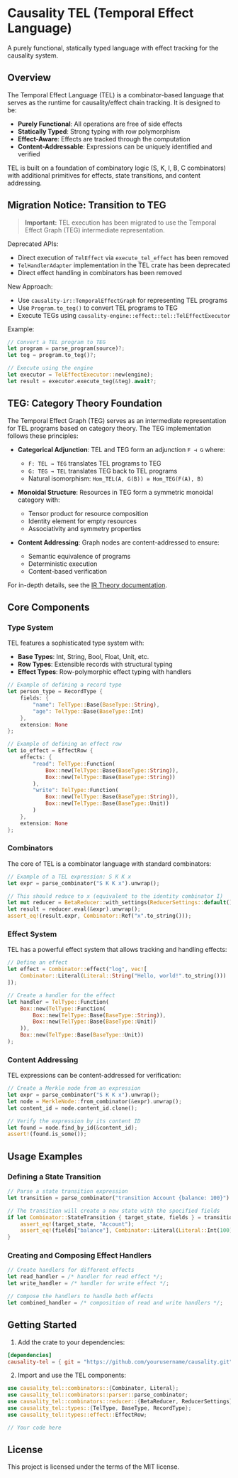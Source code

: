 # Causality TEL (Temporal Effect Language)

A purely functional, statically typed language with effect tracking for the causality system.

## Overview

The Temporal Effect Language (TEL) is a combinator-based language that serves as the runtime for causality/effect chain tracking. It is designed to be:

- **Purely Functional**: All operations are free of side effects
- **Statically Typed**: Strong typing with row polymorphism
- **Effect-Aware**: Effects are tracked through the computation
- **Content-Addressable**: Expressions can be uniquely identified and verified

TEL is built on a foundation of combinatory logic (S, K, I, B, C combinators) with additional primitives for effects, state transitions, and content addressing.

## Migration Notice: Transition to TEG

> **Important:** TEL execution has been migrated to use the Temporal Effect Graph (TEG) intermediate representation. 

Deprecated APIs:
- Direct execution of `TelEffect` via `execute_tel_effect` has been removed
- `TelHandlerAdapter` implementation in the TEL crate has been deprecated
- Direct effect handling in combinators has been removed

New Approach:
- Use `causality-ir::TemporalEffectGraph` for representing TEL programs
- Use `Program.to_teg()` to convert TEL programs to TEG
- Execute TEGs using `causality-engine::effect::tel::TelEffectExecutor`

Example:
```rust
// Convert a TEL program to TEG
let program = parse_program(source)?;
let teg = program.to_teg()?;

// Execute using the engine
let executor = TelEffectExecutor::new(engine);
let result = executor.execute_teg(&teg).await?;
```

## TEG: Category Theory Foundation

The Temporal Effect Graph (TEG) serves as an intermediate representation for TEL programs based on category theory. The TEG implementation follows these principles:

- **Categorical Adjunction**: TEL and TEG form an adjunction `F ⊣ G` where:
  - `F: TEL → TEG` translates TEL programs to TEG
  - `G: TEG → TEL` translates TEG back to TEL programs
  - Natural isomorphism: `Hom_TEL(A, G(B)) ≅ Hom_TEG(F(A), B)`

- **Monoidal Structure**: Resources in TEG form a symmetric monoidal category with:
  - Tensor product for resource composition
  - Identity element for empty resources
  - Associativity and symmetry properties

- **Content Addressing**: Graph nodes are content-addressed to ensure:
  - Semantic equivalence of programs
  - Deterministic execution
  - Content-based verification

For in-depth details, see the [IR Theory documentation](../docs/architecture/ir-theory.md).

## Core Components

### Type System

TEL features a sophisticated type system with:

- **Base Types**: Int, String, Bool, Float, Unit, etc.
- **Row Types**: Extensible records with structural typing
- **Effect Types**: Row-polymorphic effect typing with handlers

```rust
// Example of defining a record type
let person_type = RecordType {
    fields: {
        "name": TelType::Base(BaseType::String),
        "age": TelType::Base(BaseType::Int)
    },
    extension: None
};

// Example of defining an effect row
let io_effect = EffectRow {
    effects: {
        "read": TelType::Function(
            Box::new(TelType::Base(BaseType::String)),
            Box::new(TelType::Base(BaseType::String))
        ),
        "write": TelType::Function(
            Box::new(TelType::Base(BaseType::String)),
            Box::new(TelType::Base(BaseType::Unit))
        )
    },
    extension: None
};
```

### Combinators

The core of TEL is a combinator language with standard combinators:

```rust
// Example of a TEL expression: S K K x
let expr = parse_combinator("S K K x").unwrap();

// This should reduce to x (equivalent to the identity combinator I)
let mut reducer = BetaReducer::with_settings(ReducerSettings::default());
let result = reducer.eval(&expr).unwrap();
assert_eq!(result.expr, Combinator::Ref("x".to_string()));
```

### Effect System

TEL has a powerful effect system that allows tracking and handling effects:

```rust
// Define an effect
let effect = Combinator::effect("log", vec![
    Combinator::Literal(Literal::String("Hello, world!".to_string()))
]);

// Create a handler for the effect
let handler = TelType::Function(
    Box::new(TelType::Function(
        Box::new(TelType::Base(BaseType::String)),
        Box::new(TelType::Base(BaseType::Unit))
    )),
    Box::new(TelType::Base(BaseType::Unit))
);
```

### Content Addressing

TEL expressions can be content-addressed for verification:

```rust
// Create a Merkle node from an expression
let expr = parse_combinator("S K K x").unwrap();
let node = MerkleNode::from_combinator(&expr).unwrap();
let content_id = node.content_id.clone();

// Verify the expression by its content ID
let found = node.find_by_id(&content_id);
assert!(found.is_some());
```

## Usage Examples

### Defining a State Transition

```rust
// Parse a state transition expression
let transition = parse_combinator("transition Account {balance: 100}").unwrap();

// The transition will create a new state with the specified fields
if let Combinator::StateTransition { target_state, fields } = transition {
    assert_eq!(target_state, "Account");
    assert_eq!(fields["balance"], Combinator::Literal(Literal::Int(100)));
}
```

### Creating and Composing Effect Handlers

```rust
// Create handlers for different effects
let read_handler = /* handler for read effect */;
let write_handler = /* handler for write effect */;

// Compose the handlers to handle both effects
let combined_handler = /* composition of read and write handlers */;
```

## Getting Started

1. Add the crate to your dependencies:
```toml
[dependencies]
causality-tel = { git = "https://github.com/yourusername/causality.git" }
```

2. Import and use the TEL components:
```rust
use causality_tel::combinators::{Combinator, Literal};
use causality_tel::combinators::parser::parse_combinator;
use causality_tel::combinators::reducer::{BetaReducer, ReducerSettings};
use causality_tel::types::{TelType, BaseType, RecordType};
use causality_tel::types::effect::EffectRow;

// Your code here
```

## License

This project is licensed under the terms of the MIT license. 